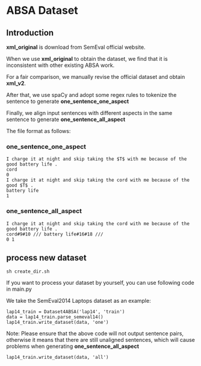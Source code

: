 # ABSA Dataset


## Introduction

**xml_original** is download from SemEval official website.

When we use **xml_original** to obtain the dataset, we find that it is inconsistent with other existing ABSA work.

For a fair comparison, we manually revise the official dataset and obtain **xml_v2**.

After that, we use spaCy and adopt some regex rules to tokenize the sentence to generate **one_sentence_one_aspect**

Finally, we align input sentences with different aspects in the same sentence to generate **one_sentence_all_aspect**

The file format as follows:

### one_sentence_one_aspect

```
I charge it at night and skip taking the $T$ with me because of the good battery life .
cord
0
I charge it at night and skip taking the cord with me because of the good $T$ .
battery life
1
```

### one_sentence_all_aspect

```
I charge it at night and skip taking the cord with me because of the good battery life .
cord#9#10 /// battery life#16#18 ///
0 1
```

## process new dataset

```
sh create_dir.sh
```

If you want to process your dataset by yourself, you can use following code in main.py

We take the SemEval2014 Laptops dataset as an example:

```
lap14_train = Dataset4ABSA('lap14', 'train')
data = lap14_train.parse_semeval14()
lap14_train.write_dataset(data, 'one')
```

Note: Please ensure that the above code will not output sentence pairs, otherwise it means that there are still unaligned sentences, which will cause problems when generating **one_sentence_all_aspect**

```
lap14_train.write_dataset(data, 'all')
```
